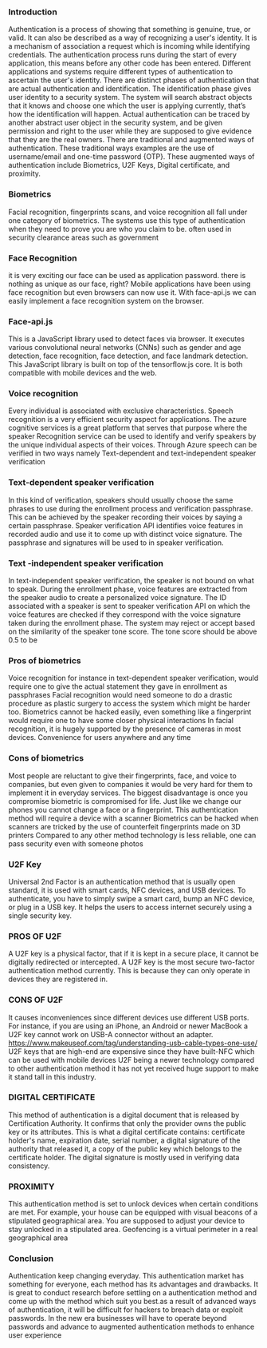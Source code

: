 ### Introduction
Authentication is a process of showing that something is genuine, true, or valid. It can also be described as a way of recognizing a user's identity. It is a mechanism of association a request which is incoming while identifying credentials. The authentication process runs during the start of every application, this means before any other code has been entered. Different applications and systems require different types of authentication to ascertain the user's identity. There are distinct phases of authentication that are actual authentication and identification. The identification phase gives user identity to a security system. The system will search abstract objects that it knows and choose one which the user is applying currently, that’s how the identification will happen. Actual authentication can be traced by another abstract user object in the security system, and be given permission and right to the user while they are supposed to give evidence that they are the real owners. 
There are traditional and augmented ways of authentication. These traditional ways examples are the use of username/email and one-time password {OTP}. These augmented ways of authentication include Biometrics, U2F Keys, Digital certificate, and proximity.
### Biometrics
Facial recognition, fingerprints scans, and voice recognition all fall under one category of biometrics. The systems use this type of authentication when they need to prove you are who you claim to be. often used in security clearance areas such as government 
### Face Recognition
it is very exciting our face can be used as application password. there is nothing as unique as our face, right? Mobile applications have been using face recognition but even browsers can now use it. With face-api.js we can easily implement a face recognition system on the browser.
### Face-api.js
This is a JavaScript library used to detect faces via browser. It executes various convolutional neural networks (CNNs) such as gender and age detection, face recognition, face detection, and face landmark detection. This JavaScript library is built on top of the tensorflow.js core. It is both compatible with mobile devices and the web.
### Voice recognition
Every individual is associated with exclusive characteristics. Speech recognition is a very efficient security aspect for applications. The azure cognitive services is a great platform that serves that purpose where the speaker Recognition service can be used to identify and verify speakers by the unique individual aspects of their voices. Through Azure speech can be verified in two ways namely Text-dependent and text-independent speaker verification
### Text-dependent speaker verification
In this kind of verification, speakers should usually choose the same phrases to use during the enrollment process and verification passphrase. This can be achieved by the speaker recording their voices by saying a certain passphrase. Speaker verification API identifies voice features in recorded audio and use it to come up with distinct voice signature. The passphrase and signatures will be used to in speaker verification.   
### Text -independent speaker verification
In text-independent speaker verification, the speaker is not bound on what to speak. During the enrollment phase, voice features are extracted from the speaker audio to create a personalized voice signature. The ID associated with a speaker is sent to speaker verification API on which the voice features are checked if they correspond with the voice signature taken during the enrollment phase.  The system may reject or accept based on the similarity of the speaker tone score. The tone score should be above 0.5 to be
### Pros of biometrics
Voice recognition for instance in text-dependent speaker verification, would require one to give the actual statement they gave in enrollment as passphrases
Facial recognition would need someone to do a drastic procedure as plastic surgery to access the system which might be harder too.
Biometrics cannot be hacked easily, even something like a fingerprint would require one to have some closer physical interactions
In facial recognition, it is hugely supported by the presence of cameras in most devices.
Convenience for users anywhere and any time
### Cons of biometrics
Most people are reluctant to give their fingerprints, face, and voice to companies, but even given to companies it would be very hard for them to implement it in everyday services.
The biggest disadvantage is once you compromise biometric is compromised for life. Just like we change our phones you cannot change a face or a fingerprint. 
This authentication method will require a device with a scanner 
Biometrics can be hacked when scanners are tricked by the use of counterfeit fingerprints made on 3D printers
Compared to any other method technology is less reliable, one can pass security even with someone photos
### U2F Key
Universal 2nd Factor is an authentication method that is usually open standard, it is used with smart cards, NFC devices, and USB devices. To authenticate, you have to simply swipe a smart card, bump an NFC device, or plug in a USB key. It helps the users to access internet securely using a single security key.
### PROS OF U2F
A U2F key is a physical factor, that if it is kept in a secure place, it cannot be digitally redirected or intercepted. A U2F key is the most secure two-factor authentication method currently. This is because they can only operate in devices they are registered in.
### CONS OF U2F
It causes inconveniences since different devices use different USB ports.  For instance, if you are using an iPhone, an Android or newer MacBook a U2F key cannot work on USB-A connector without an adapter. https://www.makeuseof.com/tag/understanding-usb-cable-types-one-use/
 U2F keys that are high-end are expensive since they have built-NFC which can be used with mobile devices
U2F being a newer technology compared to other authentication method it has not yet received huge support to make it stand tall in this industry. 
### DIGITAL CERTIFICATE
This method of authentication is a digital document that is released by Certification Authority. It confirms that only the provider owns the public key or its attributes. This is what a digital certificate contains: certificate holder's name, expiration date, serial number, a digital signature of the authority that released it, a copy of the public key which belongs to the certificate holder. The digital signature is mostly used in verifying data consistency. 
### PROXIMITY
This authentication method is set to unlock devices when certain conditions are met.  For example, your house can be equipped with visual beacons of a stipulated geographical area. You are supposed to adjust your device to stay unlocked in a stipulated area. Geofencing is a virtual perimeter in a real geographical area
### Conclusion
 Authentication keep changing everyday. This authentication market has something for everyone, each method has its advantages and drawbacks. It is great to conduct research before settling on a authentication method and come up with the method which suit you best.as a result of advanced ways of authentication, it will be difficult for hackers to breach data or exploit passwords. In the new era businesses will have to operate beyond passwords and advance to augmented authentication methods to enhance user experience








